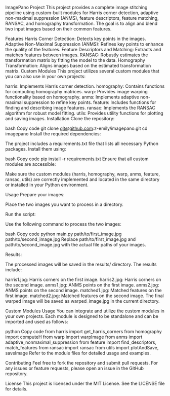 ImagePano Project
This project provides a complete image stitching pipeline using custom-built modules for Harris corner detection, adaptive non-maximal suppression (ANMS), feature descriptors, feature matching, RANSAC, and homography transformation. The goal is to align and blend two input images based on their common features.

Features
Harris Corner Detection: Detects key points in the images.
Adaptive Non-Maximal Suppression (ANMS): Refines key points to enhance the quality of the features.
Feature Descriptors and Matching: Extracts and matches features between images.
RANSAC: Robustly estimates the transformation matrix by fitting the model to the data.
Homography Transformation: Aligns images based on the estimated transformation matrix.
Custom Modules
This project utilizes several custom modules that you can also use in your own projects:

harris: Implements Harris corner detection.
homography: Contains functions for computing homography matrices.
warp: Provides image warping functionality based on homography.
anms: Implements adaptive non-maximal suppression to refine key points.
feature: Includes functions for finding and describing image features.
ransac: Implements the RANSAC algorithm for robust model fitting.
utils: Provides utility functions for plotting and saving images.
Installation
Clone the repository:

bash
Copy code
git clone git@github.com:z-emily/imagepano.git
cd imagepano
Install the required dependencies:

The project includes a requirements.txt file that lists all necessary Python packages. Install them using:

bash
Copy code
pip install -r requirements.txt
Ensure that all custom modules are accessible:

Make sure the custom modules (harris, homography, warp, anms, feature, ransac, utils) are correctly implemented and located in the same directory or installed in your Python environment.

Usage
Prepare your images:

Place the two images you want to process in a directory.

Run the script:

Use the following command to process the two images:

bash
Copy code
python main.py path/to/first_image.jpg path/to/second_image.jpg
Replace path/to/first_image.jpg and path/to/second_image.jpg with the actual file paths of your images.

Results:

The processed images will be saved in the results/ directory. The results include:

harris1.jpg: Harris corners on the first image.
harris2.jpg: Harris corners on the second image.
anms1.jpg: ANMS points on the first image.
anms2.jpg: ANMS points on the second image.
matched1.jpg: Matched features on the first image.
matched2.jpg: Matched features on the second image.
The final warped image will be saved as warped_image.jpg in the current directory.

Custom Modules Usage
You can integrate and utilize the custom modules in your own projects. Each module is designed to be standalone and can be imported and used as follows:

python
Copy code
from harris import get_harris_corners
from homography import computeH
from warp import warpImage
from anms import adaptive_nonmaximal_suppression
from feature import find_descriptors, match_features
from ransac import ransac
from utils import plotAndSave, saveImage
Refer to the module files for detailed usage and examples.

Contributing
Feel free to fork the repository and submit pull requests. For any issues or feature requests, please open an issue in the GitHub repository.

License
This project is licensed under the MIT License. See the LICENSE file for details.